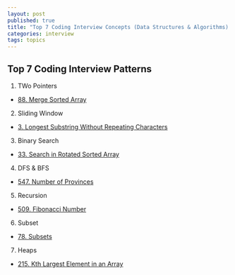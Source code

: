 ```yaml
---
layout: post
published: true
title: "Top 7 Coding Interview Concepts (Data Structures & Algorithms) - Basic II"
categories: interview
tags: topics 
---
```


## Top 7 Coding Interview Patterns

1. TWo Pointers
- [88. Merge Sorted Array](/interview/2023/05/21/merge-sorted-array/)

2. Sliding Window
- [3. Longest Substring Without Repeating Characters](/interview/2023/05/21/longest-substring-without-repeating-characters/)

3. Binary Search
- [33. Search in Rotated Sorted Array](/interview/2023/05/21/search-in-rotated-sorted-array/)

4. DFS & BFS
- [547. Number of Provinces](/interview/2023/05/21/number-of-provinces/)

5. Recursion
- [509. Fibonacci Number](/interview/2023/02/21/fibonacci-number/)

6. Subset
- [78. Subsets](/interview/2023/05/21/subsets/)

7. Heaps
- [215. Kth Largest Element in an Array](/interview/2023/05/21/kth-largest-element-in-an-array/)
